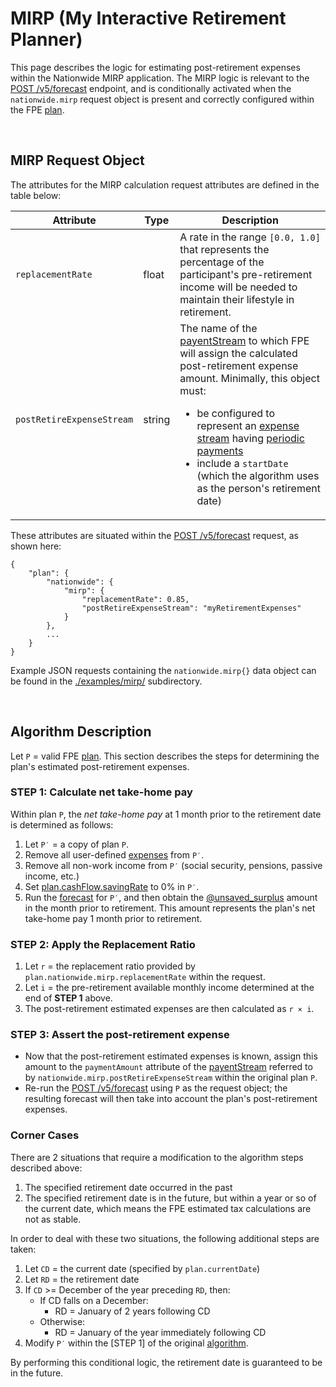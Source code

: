 # MIRP (My Interactive Retirement Planner)

This page describes the logic for estimating post-retirement expenses within the Nationwide MIRP application.  The MIRP logic is relevant to the [POST /v5/forecast](../README.md#post-v5forecast) endpoint, and is conditionally activated when the `nationwide.mirp` request object is present and correctly configured within the FPE [plan](../datatypes.md#plan).

<br/>

## MIRP Request Object

The attributes for the MIRP calculation request attributes are defined in the table below:

| Attribute  | Type | Description |
| ---------- | ---- | ----------- |
| `replacementRate` | float | A rate in the range `[0.0, 1.0]` that represents the percentage of the participant's pre-retirement income will be needed to maintain their lifestyle in retirement. |
| `postRetireExpenseStream` | string | The name of the [payentStream](../datatypes.md#paymentstream) to which FPE will assign the calculated post-retirement expense amount.  Minimally, this object must:<ul><li>be configured to represent an [expense stream](../terms.md#expense-stream) having [periodic payments](../terms.md#periodic-payment)<li>include a `startDate` (which the algorithm uses as the person's retirement date)</ul> |

These attributes are situated within the [POST /v5/forecast](h../README.md#post-v5forecast) request, as shown here:

```
{
    "plan": {
        "nationwide": {
            "mirp": {
                "replacementRate": 0.85,
                "postRetireExpenseStream": "myRetirementExpenses"
            }
        },
        ...
    }
}
```

Example JSON requests containing the `nationwide.mirp{}` data object can be found in the [./examples/mirp/](./examples/mirp/) subdirectory.

<br/>

## Algorithm Description

Let `P` = valid FPE [plan](../datatypes.md#plan).  This section describes the steps for determining the plan's estimated post-retirement expenses.

### **STEP 1**: Calculate net take-home pay

Within plan `P`, the _net take-home pay_ at 1 month prior to the retirement date is determined as follows:

1. Let `P′` = a copy of plan `P`.
1. Remove all user-defined [expenses](../terms.md#expense-stream) from `P′`.
1. Remove all non-work income from `P′` (social security, pensions, passive income, etc.)
1. Set [plan.cashFlow.savingRate](../datatypes.md#cashflow) to 0% in `P′`.
1. Run the [forecast](h../README.md#post-v5forecast) for `P′`, and then obtain the [@unsaved_surplus](../output_streams.md#paymentstream-projections) amount in the month prior to retirement.  This amount represents the plan's net take-home pay 1 month prior to retirement.


### **STEP 2**: Apply the Replacement Ratio

1. Let `r` = the replacement ratio provided by `plan.nationwide.mirp.replacementRate` within the request.
1. Let `i` = the pre-retirement available monthly income determined at the end of **STEP 1** above.
1. The post-retirement estimated expenses are then calculated as `r × i`.

### **STEP 3**: Assert the post-retirement expense

- Now that the post-retirement estimated expenses is known, assign this amount to the `paymentAmount` attribute of the [payentStream](../datatypes.md#paymentstream) referred to by `nationwide.mirp.postRetireExpenseStream` within the original plan `P`.
- Re-run the [POST /v5/forecast](../README.md#post-v5forecast) using `P` as the request object; the resulting forecast will then take into account the plan's post-retirement expenses.

### Corner Cases

There are 2 situations that require a modification to the algorithm steps described above:

1. The specified retirement date occurred in the past
2. The specified retirement date is in the future, but within a year or so of the current date, which means the FPE estimated tax calculations are not as stable.

In order to deal with these two situations, the following additional steps are taken:

1. Let `CD` = the current date (specified by `plan.currentDate`)
1. Let `RD` = the retirement date
1. If `CD` >= December of the year preceding `RD`, then:
    - If CD falls on a December:
        - RD = January of 2 years following CD
   - Otherwise:
        - RD = January of the year immediately following CD
1. Modify `P′` within the [STEP 1] of the original [algorithm](#algorithm-description).

By performing this conditional logic, the retirement date is guaranteed to be in the future.
